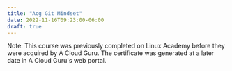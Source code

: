 ```yaml
---
title: "Acg Git Mindset"
date: 2022-11-16T09:23:00-06:00
draft: true
---
```



Note: This course was previously completed on Linux Academy before they were acquired by A Cloud Guru. The certificate was generated at a later date in A Cloud Guru's web portal.
